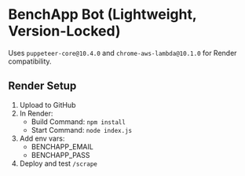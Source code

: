 # BenchApp Bot (Lightweight, Version-Locked)

Uses `puppeteer-core@10.4.0` and `chrome-aws-lambda@10.1.0` for Render compatibility.

## Render Setup

1. Upload to GitHub
2. In Render:
   - Build Command: `npm install`
   - Start Command: `node index.js`
3. Add env vars:
   - BENCHAPP_EMAIL
   - BENCHAPP_PASS
4. Deploy and test `/scrape`